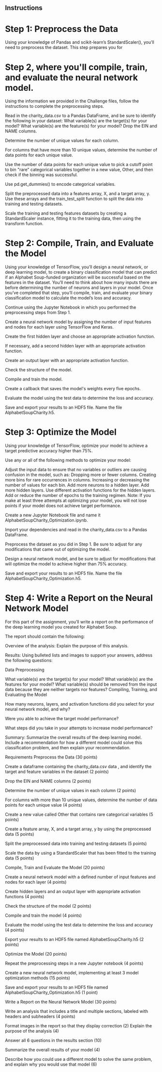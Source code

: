 ## Instructions

# Step 1: Preprocess the Data
Using your knowledge of Pandas and scikit-learn’s StandardScaler(), you’ll need to preprocess the dataset. This step prepares you for 

# Step 2, where you'll compile, train, and evaluate the neural network model.

Using the information we provided in the Challenge files, follow the instructions to complete the preprocessing steps.

Read in the charity_data.csv to a Pandas DataFrame, and be sure to identify the following in your dataset:
What variable(s) are the target(s) for your model?
What variable(s) are the feature(s) for your model?
Drop the EIN and NAME columns.

Determine the number of unique values for each column.

For columns that have more than 10 unique values, determine the number of data points for each unique value.

Use the number of data points for each unique value to pick a cutoff point to bin "rare" categorical variables together in a new value, Other, and then check if the binning was successful.

Use pd.get_dummies() to encode categorical variables.

Split the preprocessed data into a features array, X, and a target array, y. Use these arrays and the train_test_split function to split the data into training and testing datasets.

Scale the training and testing features datasets by creating a StandardScaler instance, fitting it to the training data, then using the transform function.

# Step 2: Compile, Train, and Evaluate the Model
Using your knowledge of TensorFlow, you’ll design a neural network, or deep learning model, to create a binary classification model that can predict if an Alphabet Soup-funded organization will be successful based on the features in the dataset. You’ll need to think about how many inputs there are before determining the number of neurons and layers in your model. Once you’ve completed that step, you’ll compile, train, and evaluate your binary classification model to calculate the model’s loss and accuracy.

Continue using the Jupyter Notebook in which you performed the preprocessing steps from Step 1.

Create a neural network model by assigning the number of input features and nodes for each layer using TensorFlow and Keras.

Create the first hidden layer and choose an appropriate activation function.

If necessary, add a second hidden layer with an appropriate activation function.

Create an output layer with an appropriate activation function.

Check the structure of the model.

Compile and train the model.

Create a callback that saves the model's weights every five epochs.

Evaluate the model using the test data to determine the loss and accuracy.

Save and export your results to an HDF5 file. Name the file AlphabetSoupCharity.h5.

# Step 3: Optimize the Model
Using your knowledge of TensorFlow, optimize your model to achieve a target predictive accuracy higher than 75%.

Use any or all of the following methods to optimize your model:

Adjust the input data to ensure that no variables or outliers are causing confusion in the model, such as:
Dropping more or fewer columns.
Creating more bins for rare occurrences in columns.
Increasing or decreasing the number of values for each bin.
Add more neurons to a hidden layer.
Add more hidden layers.
Use different activation functions for the hidden layers.
Add or reduce the number of epochs to the training regimen.
Note: If you make at least three attempts at optimizing your model, you will not lose points if your model does not achieve target performance.

Create a new Jupyter Notebook file and name it AlphabetSoupCharity_Optimization.ipynb.

Import your dependencies and read in the charity_data.csv to a Pandas DataFrame.

Preprocess the dataset as you did in Step 1. Be sure to adjust for any modifications that came out of optimizing the model.

Design a neural network model, and be sure to adjust for modifications that will optimize the model to achieve higher than 75% accuracy.

Save and export your results to an HDF5 file. Name the file AlphabetSoupCharity_Optimization.h5.

# Step 4: Write a Report on the Neural Network Model
For this part of the assignment, you’ll write a report on the performance of the deep learning model you created for Alphabet Soup.

The report should contain the following:

Overview of the analysis: Explain the purpose of this analysis.

Results: Using bulleted lists and images to support your answers, address the following questions:

Data Preprocessing

What variable(s) are the target(s) for your model?
What variable(s) are the features for your model?
What variable(s) should be removed from the input data because they are neither targets nor features?
Compiling, Training, and Evaluating the Model

How many neurons, layers, and activation functions did you select for your neural network model, and why?

Were you able to achieve the target model performance?

What steps did you take in your attempts to increase model performance?

Summary: Summarize the overall results of the deep learning model. Include a recommendation for how a different model could solve this classification problem, and then explain your recommendation.

Requirements
Preprocess the Data (30 points)

Create a dataframe containing the charity_data.csv data , and identify the target and feature variables in the dataset (2 points)

Drop the EIN and NAME columns (2 points)

Determine the number of unique values in each column (2 points)

For columns with more than 10 unique values, determine the number of data points for each unique value (4 points)

Create a new value called Other that contains rare categorical variables (5 points)

Create a feature array, X, and a target array, y by using the preprocessed data (5 points)

Split the preprocessed data into training and testing datasets (5 points)

Scale the data by using a StandardScaler that has been fitted to the training data (5 points)

Compile, Train and Evaluate the Model (20 points)

Create a neural network model with a defined number of input features and nodes for each layer (4 points)

Create hidden layers and an output layer with appropriate activation functions (4 points)

Check the structure of the model (2 points)

Compile and train the model (4 points)

Evaluate the model using the test data to determine the loss and accuracy (4 points)

Export your results to an HDF5 file named AlphabetSoupCharity.h5 (2 points)

Optimize the Model (20 points)

Repeat the preprocessing steps in a new Jupyter notebook (4 points)

Create a new neural network model, implementing at least 3 model optimization methods (15 points)

Save and export your results to an HDF5 file named AlphabetSoupCharity_Optimization.h5 (1 point)

Write a Report on the Neural Network Model (30 points)

Write an analysis that includes a title and multiple sections, labeled with headers and subheaders (4 points)

Format images in the report so that they display correction (2)
Explain the purpose of the analysis (4)

Answer all 6 questions in the results section (10)

Summarize the overall results of your model (4)

Describe how you could use a different model to solve the same problem, and explain why you would use that model (6)